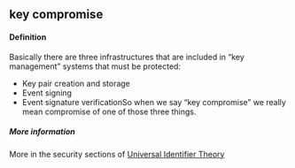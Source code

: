 ## key compromise

<h4>Definition</h4><p>Basically there are three infrastructures that are included in “key management” systems that must be protected:</p><ul><li>Key pair creation and storage</li><li>Event signing</li><li>Event signature verificationSo when we say “key compromise” we really mean compromise of one of those three things.</li></ul><h5>More information</h5><p>More in the security sections of <a href="https://github.com/SmithSamuelM/Papers/blob/master/whitepapers/IdentifierTheory_web.pdf">Universal Identifier Theory</a></p>

